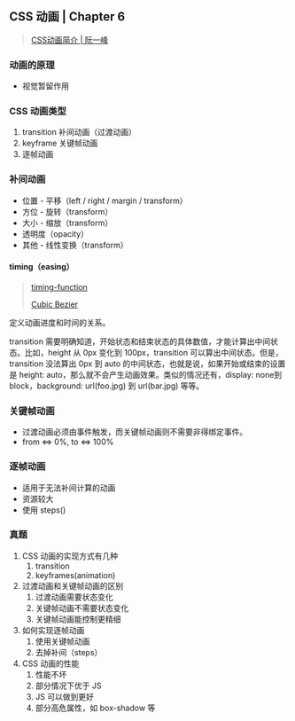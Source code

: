 ## CSS 动画 | Chapter 6

> [CSS动画简介 | 阮一峰](http://www.ruanyifeng.com/blog/2014/02/css_transition_and_animation.html)

### 动画的原理

- 视觉暂留作用

### CSS 动画类型

1. transition 补间动画（过渡动画）
2. keyframe 关键帧动画
3. 逐帧动画

### 补间动画

- 位置 - 平移（left / right / margin / transform）
- 方位 - 旋转（transform）
- 大小 - 缩放（transform）
- 透明度（opacity）
- 其他 - 线性变换（transform）

#### timing（easing）

> [timing-function](https://developer.mozilla.org/zh-CN/docs/Web/CSS/timing-function)
>
> [Cubic Bezier](https://cubic-bezier.com/)

定义动画进度和时间的关系。

transition 需要明确知道，开始状态和结束状态的具体数值，才能计算出中间状态。比如，height 从 0px 变化到 100px，transition 可以算出中间状态。但是，transition 没法算出 0px 到 auto 的中间状态，也就是说，如果开始或结束的设置是 height: auto，那么就不会产生动画效果。类似的情况还有，display: none到 block，background: url(foo.jpg) 到 url(bar.jpg) 等等。

### 关键帧动画

- 过渡动画必须由事件触发，而关键帧动画则不需要非得绑定事件。
- from <=> 0%, to <=> 100%

### 逐帧动画

- 适用于无法补间计算的动画
- 资源较大
- 使用 steps()

### 真题

1. CSS 动画的实现方式有几种
   1. transition
   2. keyframes(animation)
2. 过渡动画和关键帧动画的区别
   1. 过渡动画需要状态变化
   2. 关键帧动画不需要状态变化
   3. 关键帧动画能控制更精细
3. 如何实现逐帧动画
   1. 使用关键帧动画
   2. 去掉补间（steps）
4. CSS 动画的性能
   1. 性能不坏
   2. 部分情况下优于 JS
   3. JS 可以做到更好
   4. 部分高危属性，如 box-shadow 等
